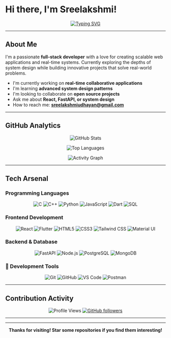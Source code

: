 # Hi there, I'm Sreelakshmi! 

<div align="center">
  
[![Typing SVG](https://readme-typing-svg.herokuapp.com?font=Fira+Code&weight=500&size=24&pause=1000&color=9745F5&center=true&vCenter=true&width=600&lines=Full-Stack+Developer+%F0%9F%9A%80;Building+Real-time+Applications+%E2%9A%A1;System+Design+Enthusiast+%F0%9F%8F%97%EF%B8%8F;Always+Learning+Something+New+%F0%9F%93%9A)](https://git.io/typing-svg)

</div>

---

##  About Me

I'm a passionate **full-stack developer** with a love for creating scalable web applications and real-time systems. Currently exploring the depths of system design while building innovative projects that solve real-world problems.

-  I'm currently working on **real-time collaborative applications**
-  I'm learning **advanced system design patterns** 
-  I'm looking to collaborate on **open source projects**
-  Ask me about **React, FastAPI, or system design**
-  How to reach me: **sreelakshmiudhayan@gmail.com** 


---

##  GitHub Analytics

<div align="center">
  
![GitHub Stats](https://github-readme-stats.vercel.app/api?username=sreelakshmi2312&show_icons=true&theme=tokyonight&hide_border=true&count_private=true)

![Top Languages](https://github-readme-stats.vercel.app/api/top-langs/?username=sreelakshmi2312&layout=compact&theme=tokyonight&hide_border=true&langs_count=8)

</div>



<div align="center">
  
![Activity Graph](https://github-readme-activity-graph.vercel.app/graph?username=sreelakshmi2312&theme=tokyo-night&hide_border=true&radius=10)

</div>

---

##  Tech Arsenal

###  Programming Languages
<div align="center">

![C](https://img.shields.io/badge/C-00599C?style=for-the-badge&logo=c&logoColor=white)
![C++](https://img.shields.io/badge/C++-00599C?style=for-the-badge&logo=c%2B%2B&logoColor=white)
![Python](https://img.shields.io/badge/Python-FFD43B?style=for-the-badge&logo=python&logoColor=blue)
![JavaScript](https://img.shields.io/badge/JavaScript-F7DF1E?style=for-the-badge&logo=javascript&logoColor=black)
![Dart](https://img.shields.io/badge/Dart-0175C2?style=for-the-badge&logo=dart&logoColor=white)
![SQL](https://img.shields.io/badge/SQL-4479A1?style=for-the-badge&logo=mysql&logoColor=white)

</div>

###  Frontend Development
<div align="center">

![React](https://img.shields.io/badge/React-20232A?style=for-the-badge&logo=react&logoColor=61DAFB)
![Flutter](https://img.shields.io/badge/Flutter-02569B?style=for-the-badge&logo=flutter&logoColor=white)
![HTML5](https://img.shields.io/badge/HTML5-E34F26?style=for-the-badge&logo=html5&logoColor=white)
![CSS3](https://img.shields.io/badge/CSS3-1572B6?style=for-the-badge&logo=css3&logoColor=white)
![Tailwind CSS](https://img.shields.io/badge/Tailwind_CSS-38B2AC?style=for-the-badge&logo=tailwind-css&logoColor=white)
![Material UI](https://img.shields.io/badge/Material--UI-0081CB?style=for-the-badge&logo=material-ui&logoColor=white)

</div>

###  Backend & Database
<div align="center">

![FastAPI](https://img.shields.io/badge/FastAPI-005571?style=for-the-badge&logo=fastapi)
![Node.js](https://img.shields.io/badge/Node.js-43853D?style=for-the-badge&logo=node.js&logoColor=white)
![PostgreSQL](https://img.shields.io/badge/PostgreSQL-316192?style=for-the-badge&logo=postgresql&logoColor=white)
![MongoDB](https://img.shields.io/badge/MongoDB-4EA94B?style=for-the-badge&logo=mongodb&logoColor=white)

</div>

### 🔧 Development Tools
<div align="center">

![Git](https://img.shields.io/badge/Git-F05032?style=for-the-badge&logo=git&logoColor=white)
![GitHub](https://img.shields.io/badge/GitHub-100000?style=for-the-badge&logo=github&logoColor=white)
![VS Code](https://img.shields.io/badge/VS_Code-0078D4?style=for-the-badge&logo=visual%20studio%20code&logoColor=white)
![Postman](https://img.shields.io/badge/Postman-FF6C37?style=for-the-badge&logo=postman&logoColor=white)

</div>

---





##  Contribution Activity

<div align="center">

![Profile Views](https://komarev.com/ghpvc/?username=sreelakshmi2312&label=Profile%20views&color=9745f5&style=for-the-badge)
[![GitHub followers](https://img.shields.io/github/followers/sreelakshmi2312?label=Followers&style=for-the-badge&color=9745f5)](https://github.com/sreelakshmi2312)

</div>

---



---

<div align="center">
  


**Thanks for visiting!  Star some repositories if you find them interesting!**

</div>
